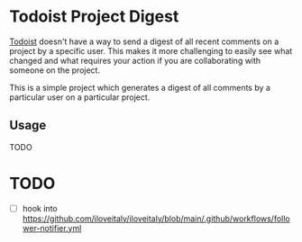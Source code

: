 # Todoist Project Digest

[Todoist](https://mikebian.co/todoist) doesn't have a way to send a digest of all recent comments on a project by a specific user. This makes it more challenging to easily see what changed and what requires your action if you are collaborating with someone on the project.

This is a simple project which generates a digest of all comments by a particular user on a particular project.

## Usage

TODO

# TODO

- [ ] hook into <https://github.com/iloveitaly/iloveitaly/blob/main/.github/workflows/follower-notifier.yml>
